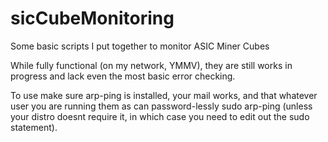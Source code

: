 sicCubeMonitoring
==================

Some basic scripts I put together to monitor ASIC Miner Cubes

While fully functional (on my network, YMMV), they are still works in progress and lack even the most basic error checking.

To use make sure arp-ping is installed, your mail works, and that whatever user you are running them as can password-lessly sudo arp-ping (unless your distro doesnt require it, in which case you need to edit out the sudo statement).



